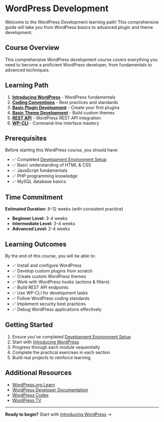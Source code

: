 # WordPress Development

Welcome to the WordPress Development learning path! This comprehensive guide will take you from WordPress basics to advanced plugin and theme development.

## Course Overview

This comprehensive WordPress development course covers everything you need to become a proficient WordPress developer, from fundamentals to advanced techniques.

## Learning Path

1. **[Introducing WordPress](02-introducing-wordpress.md)** - WordPress fundamentals
2. **[Coding Conventions](03-coding-conventions.md)** - Best practices and standards
3. **[Basic Plugin Development](04-basic-plugin-development.md)** - Create your first plugins
4. **[Basic Theme Development](05-basic-theme-development.md)** - Build custom themes
5. **[REST API](06-rest-api.md)** - WordPress REST API integration
6. **[WP-CLI](07-wp-cli.md)** - Command-line interface mastery

## Prerequisites

Before starting this WordPress course, you should have:

- ✅ Completed [Development Environment Setup](../programming-languages/dev-environment.md)
- ✅ Basic understanding of HTML & CSS
- ✅ JavaScript fundamentals
- ✅ PHP programming knowledge
- ✅ MySQL database basics

## Time Commitment

**Estimated Duration:** 8-12 weeks (with consistent practice)

- **Beginner Level:** 3-4 weeks
- **Intermediate Level:** 3-4 weeks
- **Advanced Level:** 2-4 weeks

## Learning Outcomes

By the end of this course, you will be able to:

- ✅ Install and configure WordPress
- ✅ Develop custom plugins from scratch
- ✅ Create custom WordPress themes
- ✅ Work with WordPress hooks (actions & filters)
- ✅ Build REST API endpoints
- ✅ Use WP-CLI for development tasks
- ✅ Follow WordPress coding standards
- ✅ Implement security best practices
- ✅ Debug WordPress applications effectively

## Getting Started

1. Ensure you've completed [Development Environment Setup](../programming-languages/dev-environment.md)
2. Start with [Introducing WordPress](02-introducing-wordpress.md)
3. Progress through each module sequentially
4. Complete the practical exercises in each section
5. Build real projects to reinforce learning

## Additional Resources

- [WordPress.org Learn](https://learn.wordpress.org/)
- [WordPress Developer Documentation](https://developer.wordpress.org/)
- [WordPress Codex](https://codex.wordpress.org/)
- [WordPress TV](https://wordpress.tv/)

---

**Ready to begin?** Start with [Introducing WordPress](02-introducing-wordpress.md) →

